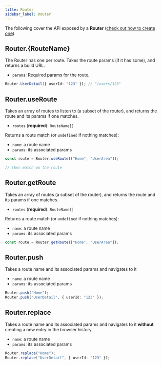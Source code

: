 ```yaml
---
title: Router
sidebar_label: Router
---
```


The following cover the API exposed by a **Router** ([check out how to create one](/creating-your-router)).

## Router.{RouteName}

The Router has one per route. Takes the route params (if it has some), and returns a build URL.

- `params`: Required params for the route.

```ts
Router.UserDetail({ userId: "123" }); // "/users/123"
```

## Router.useRoute

Takes an array of routes to listen to (a subset of the router), and returns the route and its params if one matches.

- `routes` (**required**): `RouteName[]`

Returns a route match (or `undefined` if nothing matches):

- `name`: a route name
- `params`: its associated params

```ts
const route = Router.useRoute(["Home", "UserArea"]);

// then match on the route
```

## Router.getRoute

Takes an array of routes (a subset of the router), and returns the route and its params if one matches.

- `routes` (**required**): `RouteName[]`

Returns a route match (or `undefined` if nothing matches):

- `name`: a route name
- `params`: its associated params

```ts
const route = Router.getRoute(["Home", "UserArea"]);
```

## Router.push

Takes a route name and its associated params and navigates to it

- `name`: a route name
- `params`: its associated params

```ts
Router.push("Home");
Router.push("UserDetail", { userId: "123" });
```

## Router.replace

Takes a route name and its associated params and navigates to it **without** creating a new entry in the browser history.

- `name`: a route name
- `params`: its associated params

```ts
Router.replace("Home");
Router.replace("UserDetail", { userId: "123" });
```
